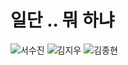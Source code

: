 <!DOCTYPE html>
<html>
<head>
	<title>일단 뭐 할 지 정하는 중 </title>
</head>
<body>

<h1>일단 .. 뭐 하냐 </h1>
<img src="서수진.gif" alt="서수진">
<img src="김지우.gif" alt="김지우">
<img src="김종현.gif" alt="김종현">
</body>
</html>
